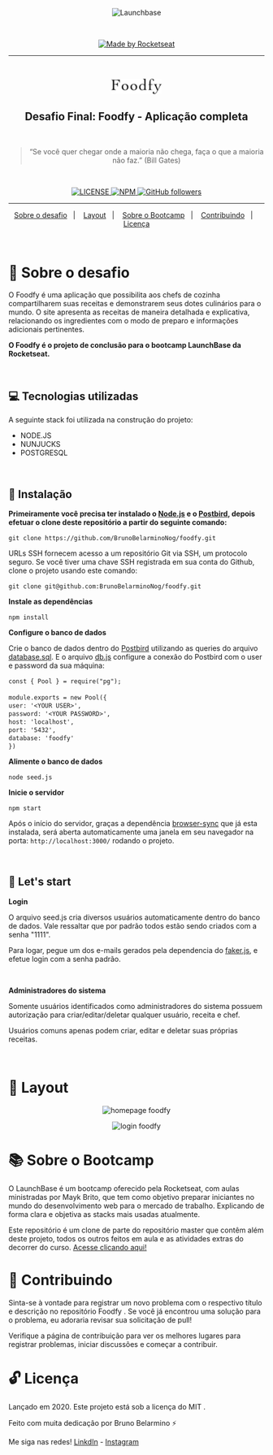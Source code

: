<p align="center">
  <img alt="Launchbase" src="https://storage.googleapis.com/golden-wind/bootcamp-launchbase/logo.png" width="400px" />
</p>
<br>
<p align="center">

  <a href="https://rocketseat.com.br">
    <img alt="Made by Rocketseat" src="https://img.shields.io/badge/made%20by-Rocketseat-%23F8952D">
  </a>

</p>

<hr>
<br>

<p align="center">
  <img src="./assets/logo.png" alt="foodfy" width="100px" />
</p>
<h2 align="center">
  Desafio Final: Foodfy - Aplicação completa
</h2>
<br>

<blockquote align="center">“Se você quer chegar onde a maioria não chega, faça o que a maioria não faz.” (Bill Gates)</blockquote>
<br>

<p align="center">

  <a href="LICENSE">
    <img alt="LICENSE" src="https://img.shields.io/npm/l/express">
  </a>
  <a href="NPM">
    <img alt="NPM" src="https://img.shields.io/npm/v/npm">
  </a>
  <a href="GitHub followers">
    <img alt="GitHub followers" src="https://img.shields.io/github/followers/BrunoBelarminoNog?style=social">
  </a>
</p>
<hr>

<p align="center">
  <a href="#rocket-sobre-o-desafio">Sobre o desafio</a>&nbsp;&nbsp;&nbsp;|&nbsp;&nbsp;&nbsp;
  <a href="#art-layout">Layout</a>&nbsp;&nbsp;&nbsp;|&nbsp;&nbsp;&nbsp;
  <a href="#books-sobre o Bootcamp">Sobre o Bootcamp</a>&nbsp;&nbsp;&nbsp;|&nbsp;&nbsp;&nbsp;
  <a href="#pushpin-contribuindo">Contribuindo</a>&nbsp;&nbsp;&nbsp;|&nbsp;&nbsp;&nbsp;
  <a href="#unlock-licença">Licença</a>
</p>

<br>

# :rocket: Sobre o desafio

O Foodfy é uma aplicação que possibilita aos chefs de cozinha compartilharem suas receitas e demonstrarem seus dotes culinários para o
mundo. O site apresenta as receitas de maneira detalhada e explicativa, relacionando os ingredientes com o modo de
preparo e informações adicionais pertinentes.

**O Foodfy é o projeto de conclusão para o bootcamp LaunchBase da Rocketseat.**

<br>

## :computer: Tecnologias utilizadas
A seguinte stack foi utilizada na construção do projeto:

- NODE.JS
- NUNJUCKS
- POSTGRESQL

<br>

## :construction_worker: Instalação

**Primeiramente você precisa ter instalado o [Node.js](https://nodejs.org/en/download/) e o [Postbird](https://github.com/Paxa/postbird), depois efetuar o clone deste repositório a partir do seguinte comando:**

```
git clone https://github.com/BrunoBelarminoNog/foodfy.git
```

URLs SSH fornecem acesso a um repositório Git via SSH, um protocolo seguro. Se você tiver uma chave SSH registrada em
sua conta do Github, clone o projeto usando este comando:

```
git clone git@github.com:BrunoBelarminoNog/foodfy.git
```

**Instale as dependências**

```
npm install
```

**Configure o banco de dados**

Crie o banco de dados dentro do [Postbird](https://github.com/Paxa/postbird) utilizando as queries do arquivo [database.sql](https://github.com/BrunoBelarminoNog/FoodFy/blob/master/database.sql). 
E o arquivo [db.js](https://github.com/BrunoBelarminoNog/FoodFy/blob/master/src/config/db.js) configure a conexão do Postbird com o user e password da sua máquina:


```
const { Pool } = require("pg");

module.exports = new Pool({
user: '<YOUR USER>',
password: '<YOUR PASSWORD>',
host: 'localhost',
port: '5432',
database: 'foodfy'
})
```

**Alimente o banco de dados**

```
node seed.js
```

**Inicie o servidor**

```
npm start
```


Após o início do servidor, graças a dependência [browser-sync](https://www.browsersync.io/) que já esta instalada, será aberta automaticamente uma janela em seu navegador na porta: ```http://localhost:3000/``` rodando o projeto.

<br>

## :runner: Let's start

**Login**

O arquivo seed.js cria diversos usuários automaticamente dentro do banco de dados. Vale ressaltar que por padrão todos estão sendo criados com a senha "1111". 

Para logar, pegue um dos e-mails gerados pela dependencia do [faker.js](https://github.com/marak/Faker.js/), e efetue login com a senha padrão.

<br>

**Administradores do sistema**

Somente usuários identificados como administradores do sistema possuem autorização para criar/editar/deletar qualquer usuário, receita e chef. 

Usuários comuns apenas podem criar, editar e deletar suas próprias receitas.

<br>

# :art: Layout

<p align="center">
  <img src="./assets/Foodfy-Google-Chrome-2020-09-13-22-20-39.gif" alt="homepage foodfy" />
</p>
<p align="center">
  <img src="./assets/Foodfy-Google-Chrome-2020-09-13-22-23-33.gif" alt="login foodfy" />
</p>


# :books: Sobre o Bootcamp
O LaunchBase é um bootcamp oferecido pela Rocketseat, com aulas ministradas por Mayk Brito, que tem como objetivo preparar iniciantes no mundo do desenvolvimento web para o mercado de trabalho. Explicando de forma clara e objetiva as stacks mais usadas atualmente.

Este repositório é um clone de parte do repositório master que contêm além deste  projeto, todos os outros feitos em aula e as atividades extras do decorrer do curso. [Acesse clicando aqui!](https://github.com/BrunoBelarminoNog/bootcamp_launchbase_rocketseat)


# :pushpin: Contribuindo

Sinta-se à vontade para registrar um novo problema com o respectivo título e descrição no repositório Foodfy . Se você já encontrou uma solução para o problema, eu adoraria revisar sua solicitação de pull!

Verifique a página de contribuição para ver os melhores lugares para registrar problemas, iniciar discussões e começar a contribuir.


# :unlock: Licença
Lançado em 2020. Este projeto está sob a licença do MIT .

Feito com muita dedicação por Bruno Belarmino :zap:

Me siga nas redes! [LinkdIn](https://www.linkedin.com/in/bruno-belarmino-nog/) - [Instagram](https://www.instagram.com/brunobelarmino)